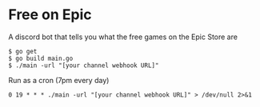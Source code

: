 # Free on Epic
A discord bot that tells you what the free games on the Epic Store are

```shell script
$ go get
$ go build main.go
$ ./main -url "[your channel webhook URL]"
```

Run as a cron (7pm every day)
```text
0 19 * * * ./main -url "[your channel webhook URL]" > /dev/null 2>&1
```
